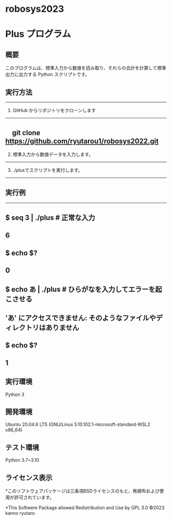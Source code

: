 # robosys2023

# Plus プログラム

## 概要
このプログラムは、標準入力から数値を読み取り、それらの合計を計算して標準出力に出力する Python スクリプトです。

## 実行方法
-----
1.  GitHub からリポジトリをクローンします
-----
　git clone https://github.com/ryutarou1/robosys2022.git
----
2. 標準入力から数値データを入力します。
----
3. ./plusでスクリプトを実行します。
----
## 実行例
----
$ seq 3 | ./plus   # 正常な入力
----
6
----
$ echo $?
----
0
----
$ echo あ | ./plus  # ひらがなを入力してエラーを起こさせる
----
'あ' にアクセスできません: そのようなファイルやディレクトリはありません
----
$ echo $?
----
1
----
## 実行環境

Python 3

## 開発環境
Ubuntu 20.04.6 LTS (GNU/Linux 5.10.102.1-microsoft-standard-WSL2 x86_64)

## テスト環境
Python 3.7~3.10

## ライセンス表示
*このソフトウェアパッケージは三条項BSDライセンスのもと、再頒布および使用が許可されています。

*This Softwere Package allowed Redistribution and Use by GPL 3.0
©2023 kanno ryutaro





